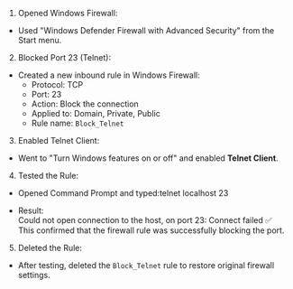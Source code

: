  1. Opened Windows Firewall:
- Used "Windows Defender Firewall with Advanced Security" from the Start menu.

 2. Blocked Port 23 (Telnet):
- Created a new inbound rule in Windows Firewall:
  - Protocol: TCP
  - Port: 23
  - Action: Block the connection
  - Applied to: Domain, Private, Public
  - Rule name: `Block_Telnet`

3. Enabled Telnet Client:
- Went to "Turn Windows features on or off" and enabled **Telnet Client**.

 4. Tested the Rule:
- Opened Command Prompt and typed:telnet localhost 23

- Result:  
Could not open connection to the host, on port 23: Connect failed
✅ This confirmed that the firewall rule was successfully blocking the port.

5. Deleted the Rule:
- After testing, deleted the `Block_Telnet` rule to restore original firewall settings.

